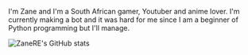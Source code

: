 I'm Zane and I'm a South African gamer, Youtuber and anime lover. I'm currently making a bot and it was hard for me since I am a beginner of Python programming but I'll manage.

![ZaneRE's GitHub stats](https://github-readme-stats.vercel.app/api?username=ZaneRE544&show_icons=true&theme=onedark&include_all_commits=tre&custom_title=ZaneRE)
